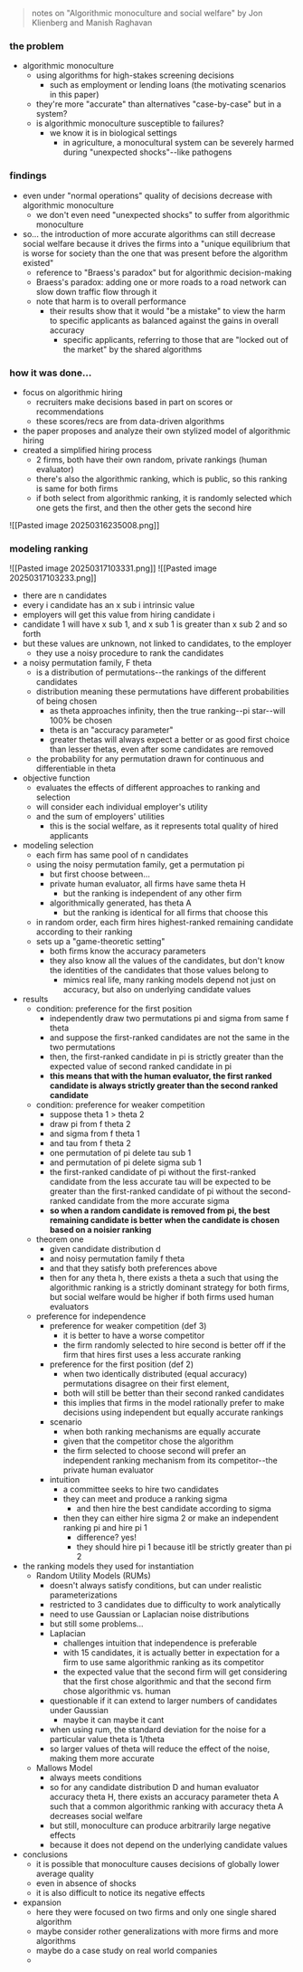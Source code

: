 > notes on "Algorithmic monoculture and social welfare" by Jon Klienberg and Manish Raghavan

### the problem
* algorithmic monoculture
	* using algorithms for high-stakes screening decisions
		* such as employment or lending loans (the motivating scenarios in this paper)
	* they're more "accurate" than alternatives "case-by-case" but in a system?
	* is algorithmic monoculture susceptible to failures?
		* we know it is in biological settings
			* in agriculture, a monocultural system can be severely harmed during "unexpected shocks"--like pathogens
### findings
* even under "normal operations" quality of decisions decrease with algorithmic monoculture
	* we don't even need "unexpected shocks" to suffer from algorithmic monoculture
* so... the introduction of more accurate algorithms can still decrease social welfare because it drives the firms into a "unique equilibrium that is worse for society than the one that was present before the algorithm existed"
	* reference to "Braess's paradox" but for algorithmic decision-making
	* Braess's paradox: adding one or more roads to a road network can slow down traffic flow through it
	* note that harm is to overall performance
		* their results show that it would "be a mistake" to view the harm to specific applicants as balanced against the gains in overall accuracy
			* specific applicants, referring to those that are "locked out of the market" by the shared algorithms
### how it was done...
* focus on algorithmic hiring
	* recruiters make decisions based in part on scores or recommendations
	* these scores/recs are from data-driven algorithms
* the paper proposes and analyze their own stylized model of algorithmic hiring
* created a simplified hiring process
	* 2 firms, both have their own random, private rankings (human evaluator)
	* there's also the algorithmic ranking, which is public, so this ranking is same for both firms
	* if both select from algorithmic ranking, it is randomly selected which one gets the first, and then the other gets the second hire

![[Pasted image 20250316235008.png]]

### modeling ranking
![[Pasted image 20250317103331.png]]
![[Pasted image 20250317103233.png]]
* there are n candidates
* every i candidate has an x sub i intrinsic value
* employers will get this value from hiring candidate i
* candidate 1 will have x sub 1, and x sub 1 is greater than x sub 2 and so forth
* but these values are unknown, not linked to candidates, to the employer
	* they use a noisy procedure to rank the candidates
* a noisy permutation family, F theta
	* is a distribution of permutations--the rankings of the different candidates
	* distribution meaning these permutations have different probabilities of being chosen
		* as theta approaches infinity, then the true ranking--pi star--will 100% be chosen
		* theta is an "accuracy parameter"
		* greater thetas will always expect a better or as good first choice than lesser thetas, even after some candidates are removed
	* the probability for any permutation drawn for continuous and differentiable in theta 
* objective function
	* evaluates the effects of different approaches to ranking and selection
	* will consider each individual employer's utility
	* and the sum of employers' utilities
		* this is the social welfare, as it represents total quality of hired applicants
* modeling selection
	* each firm has same pool of n candidates
	* using the noisy permutation family, get a permutation pi
		* but first choose between...
		* private human evaluator, all firms have same theta H
			* but the ranking is independent of any other firm
		* algorithmically generated, has theta A
			* but the ranking is identical for all firms that choose this
	* in random order, each firm hires highest-ranked remaining candidate according to their ranking
	* sets up a "game-theoretic setting"
		* both firms know the accuracy parameters
		* they also know all the values of the candidates, but don't know the identities of the candidates that those values belong to
			* mimics real life, many ranking models depend not just on accuracy, but also on underlying candidate values
* results
	* condition: preference for the first position
		* independently draw two permutations pi and sigma from same f theta
		* and suppose the first-ranked candidates are not the same in the two permutations
		* then, the first-ranked candidate in pi is strictly greater than the expected value of second ranked candidate in pi
		* **this means that with the human evaluator, the first ranked candidate is always strictly greater than the second ranked candidate**
	* condition: preference for weaker competition
		* suppose theta 1 > theta 2
		* draw pi from f theta 2
		* and sigma from f theta 1 
		* and tau from f theta 2 
		* one permutation of pi delete tau sub 1
		* and permutation of pi delete sigma sub 1
		* the first-ranked candidate of pi without the first-ranked candidate from the less accurate tau will be expected to be greater than the first-ranked candidate of pi without the second-ranked candidate from the more accurate sigma 
		* **so when a random candidate is removed from pi, the best remaining candidate is better when the candidate is chosen based on a noisier ranking**
	* theorem one
		* given candidate distribution d 
		* and noisy permutation family f theta
		* and that they satisfy both preferences above
		* then for any theta h, there exists a theta a such that using the algorithmic ranking is a strictly dominant strategy for both firms, but social welfare would be higher if both firms used human evaluators
	* preference for independence
		* preference for weaker competition (def 3)
			* it is better to have a worse competitor
			* the firm randomly selected to hire second is better off if the firm that hires first uses a less accurate ranking
		* preference for the first position (def 2)
			* when two identically distributed (equal accuracy) permutations disagree on their first element,
			* both will still be better than their second ranked candidates
			* this implies that firms in the model rationally prefer to make decisions using independent but equally accurate rankings
		* scenario
			* when both ranking mechanisms are equally accurate
			*  given that the competitor chose the algorithm
			* the firm selected to choose second will prefer an independent ranking mechanism from its competitor--the private human evaluator
		* intuition
			* a committee seeks to hire two candidates
			* they can meet and produce a ranking sigma
				* and then hire the best candidate according to sigma
			* then they can either hire sigma 2 or make an independent ranking pi and hire pi 1
				* difference? yes!
				* they should hire pi 1 because itll be strictly greater than pi 2
* the ranking models they used for instantiation
	* Random Utility Models (RUMs)
		* doesn't always satisfy conditions, but can under realistic parameterizations
		* restricted to 3 candidates due to difficulty to work analytically
		* need to use Gaussian or Laplacian noise distributions
		* but still some problems...
		* Laplacian
			* challenges intuition that independence is preferable
			* with 15 candidates, it is actually better in expectation for a firm to use same algorithmic ranking as its competitor
			* the expected value that the second firm will get considering that the first chose algorithmic and that the second firm chose algorithmic vs. human
		* questionable if it can extend to larger numbers of candidates under Gaussian
			* maybe it can maybe it cant
		* when using rum, the standard deviation for the noise for a particular value theta is 1/theta
		* so larger values of theta will reduce the effect of the noise, making them more accurate
	* Mallows Model
		* always meets conditions
		* so for any candidate distribution D and human evaluator accuracy theta H, there exists an accuracy parameter theta A such that a common algorithmic ranking with accuracy theta A decreases social welfare
		* but still, monoculture can produce arbitrarily large negative effects
		* because it does not depend on the underlying candidate values
* conclusions
	* it is possible that monoculture causes decisions of globally lower average quality
	* even in absence of shocks
	* it is also difficult to notice its negative effects
* expansion
	* here they were focused on two firms and only one single shared algorithm
	* maybe consider rother generalizations with more firms and more algorithms
	* maybe do a case study on real world companies
	* 